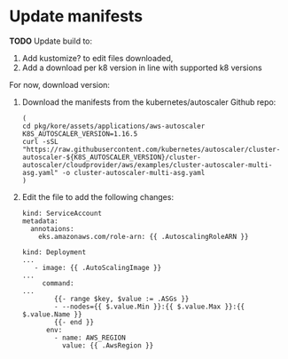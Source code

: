 # Update manifests

**TODO** Update build to:

1. Add kustomize? to edit files downloaded,
1. Add a download per k8 version in line with supported k8 versions

For now, download version:

1. Download the manifests from the kubernetes/autoscaler Github repo:

    ```
    (
    cd pkg/kore/assets/applications/aws-autoscaler
    K8S_AUTOSCALER_VERSION=1.16.5
    curl -sSL "https://raw.githubusercontent.com/kubernetes/autoscaler/cluster-autoscaler-${K8S_AUTOSCALER_VERSION}/cluster-autoscaler/cloudprovider/aws/examples/cluster-autoscaler-multi-asg.yaml" -o cluster-autoscaler-multi-asg.yaml
    )
    ```

1. Edit the file to add the following changes:

    ```
    kind: ServiceAccount
    metadata:
      annotaions:
        eks.amazonaws.com/role-arn: {{ .AutoscalingRoleARN }}
    ```

    ```
    kind: Deployment
    ...
       - image: {{ .AutoScalingImage }}
    ...
         command:
    ...
            {{- range $key, $value := .ASGs }}
            - --nodes={{ $.value.Min }}:{{ $.value.Max }}:{{ $.value.Name }}
            {{- end }}
          env:
            - name: AWS_REGION
              value: {{ .AwsRegion }}
    ```
